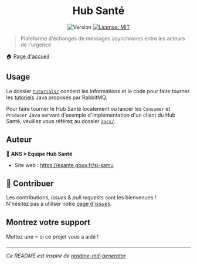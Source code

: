 <h1 align="center">Hub Santé</h1>
<p align="center">
  <img alt="Version" src="https://img.shields.io/badge/version-0.6-blue.svg?cacheSeconds=2592000" />
  <a href="#" target="_blank">
    <img alt="License: MIT" src="https://img.shields.io/badge/License-MIT-yellow.svg" />
  </a>
</p>

> Plateforme d'échanges de messages asynchrones entre les acteurs de l'urgence

🏠 [Page d'accueil](https://github.com/ansforge/SAMU-Hub-Sante)

## Usage

Le dossier [`tutorials/`](client/src/main/java/com/tutorials) contient les informations et le code pour faire tourner les [tutoriels](https://www.rabbitmq.com/getstarted.html) Java proposés par RabbitMQ.

Pour faire tourner le Hub Santé localement ou lancer les `Consumer` et `Producer` Java servant d'exemple d'implémentation d'un client du Hub Santé, veuillez vous référez au dossier [`docs/`](./docs).

## Auteur

👤 **ANS > Equipe Hub Santé**

* Site web : https://esante.gouv.fr/si-samu

## 🤝 Contribuer

Les contributions, *issues* & *pull requests* sont les bienvenues !
<br />N'hésitez pas à utiliser notre [page d'*issues*](https://github.com/ansforge/SAMU-interface-LRM/issues).

## Montrez votre support

Mettez une ⭐️ si ce projet vous a aidé !

***
_Ce README est inspiré de [readme-md-generator](https://github.com/kefranabg/readme-md-generator)_
